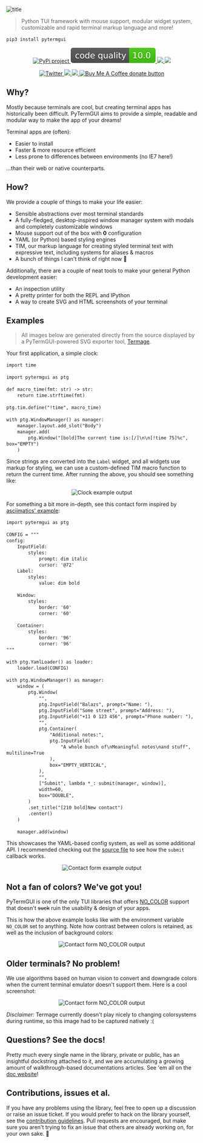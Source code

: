 <!--![title](https://github.com/bczsalba/pytermgui/raw/master/assets/title.png)-->

![title](https://github.com/bczsalba/pytermgui/raw/master/assets/readme/screenshot.png)

> Python TUI framework with mouse support, modular widget system, customizable and rapid terminal markup language and more!

```bash
pip3 install pytermgui
```

<p align=center>
   <a href="https://pypi.org/project/pytermgui">
      <img alt="PyPi project" src="https://img.shields.io/pypi/v/pytermgui?color=brightgreen">
   </a>
    <a href="https://github.com/bczsalba/pytermgui/blob/master/utils/create_badge.py">
      <img alt="Code quality" src="https://raw.githubusercontent.com/bczsalba/pytermgui/master/assets/badges/quality.svg">
   </a>
   <a href="http://ptg.bczsalba.com/pytermgui.html">
      <img src="https://img.shields.io/badge/documentation-up%20to%20date-brightgreen">
   </a>
   <a href="https://github.com/bczsalba/pytermgui/actions/workflows/pytest.yml">
      <img src="https://github.com/bczsalba/pytermgui/actions/workflows/pytest.yml/badge.svg">
   </a>
 </p>
 <p align=center>
   <a href="https://twitter.com/bczsalba">
   <img alt="Twitter" 
        src="https://img.shields.io/twitter/url/https/twitter.com/bczsalba.svg?style=social&label=Follow%20%40bczsalba">
   </a>
   <a href="https://reddit.com/r/pytermgui">
      <img src="https://img.shields.io/reddit/subreddit-subscribers/pytermgui?style=flat&color=bright-green">
   </a>
   <a href="https://discord.gg/g4bqMvpG4U">
      <img src="https://img.shields.io/discord/999374285686706367?label=join%20our%20discord">
   </a>
   <a href="https://ko-fi.com/bczsalba" title="Donate to this project using Ko-Fi">
      <img src="https://img.shields.io/badge/ko--fi%20-donate-%232aabe0" alt="Buy Me A Coffee donate button" />
   </a>
</p>


## Why?

Mostly because terminals are cool, but creating terminal apps has historically been difficult. PyTermGUI aims to provide a simple, readable and modular way to make the app of your dreams!

Terminal apps are (often):

- Easier to install
- Faster & more resource efficient
- Less prone to differences between environments (no IE7 here!)

...than their web or native counterparts.

## How?

We provide a couple of things to make your life easier:

- Sensible abstractions over most terminal standards
- A fully-fledged, desktop-inspired window manager system with modals and completely customizable windows
- Mouse support out of the box with **0** configuration
- YAML (or Python) based styling engines
- TIM, our markup language for creating styled terminal text with expressive text, including systems for aliases & macros
- A bunch of things I can't think of right now :slightly_smiling_face:

Additionally, there are a couple of neat tools to make your general Python development easier:

- An inspection utility
- A pretty printer for both the REPL and IPython
- A way to create SVG and HTML screenshots of your terminal

## Examples

> All images below are generated directly from the source displayed by a PyTermGUI-powered SVG exporter tool, [Termage](https://github.com/bczsalba/termage).

Your first application, a simple clock:

```python3
import time

import pytermgui as ptg

def macro_time(fmt: str) -> str:
    return time.strftime(fmt)

ptg.tim.define("!time", macro_time)

with ptg.WindowManager() as manager:
    manager.layout.add_slot("Body")
    manager.add(
        ptg.Window("[bold]The current time is:[/]\n\n[!time 75]%c", box="EMPTY")
    )
```

Since strings are converted into the `Label` widget, and all widgets use markup for styling, we can use a custom-defined TIM macro function to return the current time. After running the above, you should see something like:

<p align="center">
    <img alt="Clock example output" src="https://github.com/bczsalba/pytermgui/raw/master/assets/readme/clock.svg">
</p>

For something a bit more in-depth, see this contact form inspired by [asciimatics' example](https://github.com/peterbrittain/asciimatics#how-to-use-it):

```python3
import pytermgui as ptg

CONFIG = """
config:
    InputField:
        styles:
            prompt: dim italic
            cursor: '@72'
    Label:
        styles:
            value: dim bold

    Window:
        styles:
            border: '60'
            corner: '60'

    Container:
        styles:
            border: '96'
            corner: '96'
"""

with ptg.YamlLoader() as loader:
    loader.load(CONFIG)

with ptg.WindowManager() as manager:
    window = (
        ptg.Window(
            "",
            ptg.InputField("Balazs", prompt="Name: "),
            ptg.InputField("Some street", prompt="Address: "),
            ptg.InputField("+11 0 123 456", prompt="Phone number: "),
            "",
            ptg.Container(
                "Additional notes:",
                ptg.InputField(
                    "A whole bunch of\nMeaningful notes\nand stuff", multiline=True
                ),
                box="EMPTY_VERTICAL",
            ),
            "",
            ["Submit", lambda *_: submit(manager, window)],
            width=60,
            box="DOUBLE",
        )
        .set_title("[210 bold]New contact")
        .center()
    )

    manager.add(window)
```

This showcases the YAML-based config system, as well as some additional API. I recommended checking out the [source file](utils/readme_examples/contact.py) to see how the `submit` callback works.

<p align="center">
    <img alt="Contact form example output" src="https://github.com/bczsalba/pytermgui/raw/master/assets/readme/contact.svg">
</p>

## Not a fan of colors? We've got you!

PyTermGUI is one of the only TUI libraries that offers [NO_COLOR](https://no-color.org) support that doesn't ~~suck~~ ruin the usability & design of your apps.

This is how the above example looks like with the environment variable `NO_COLOR` set to anything. Note how contrast between colors is retained, as well as the inclusion of background colors:


<p align="center">
    <img alt="Contact form NO_COLOR output" src="https://github.com/bczsalba/pytermgui/raw/master/assets/readme/contact_no_color.svg">
</p>


## Older terminals? No problem!

We use algorithms based on human vision to convert and downgrade colors when the current terminal emulator doesn't support them. Here is a cool screenshot:

<p align="center">
    <img alt="Contact form NO_COLOR output" src="https://github.com/bczsalba/pytermgui/raw/master/assets/readme/colorgrids.png">
    <figcaption><em>Disclaimer:</em> Termage currently doesn't play nicely to changing colorsystems during runtime, so this image had to be captured natively :(</figcaption>
</p>


## Questions? See the docs!

Pretty much every single name in the library, private or public, has an insightful dockstring attached to it, and we are accumulating a growing amount of walkthrough-based documentations articles. See 'em all on the [doc website](https://ptg.bczsalba.com)!


## Contributions, issues et al.

If you have any problems using the library, feel free to open up a discussion or raise an issue ticket. If you would prefer to hack on the library yourself, see the [contribution guidelines](CONTRIBUTING.md). Pull requests are encouraged, but make sure you aren't trying to fix an issue that others are already working on, for your own sake. :slightly_smiling_face:

